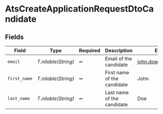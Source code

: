 # AtsCreateApplicationRequestDtoCandidate


## Fields

| Field                       | Type                        | Required                    | Description                 | Example                     |
| --------------------------- | --------------------------- | --------------------------- | --------------------------- | --------------------------- |
| `email`                     | *T.nilable(String)*         | :heavy_minus_sign:          | Email of the candidate      | john.doe@example.com        |
| `first_name`                | *T.nilable(String)*         | :heavy_minus_sign:          | First name of the candidate | John                        |
| `last_name`                 | *T.nilable(String)*         | :heavy_minus_sign:          | Last name of the candidate  | Doe                         |